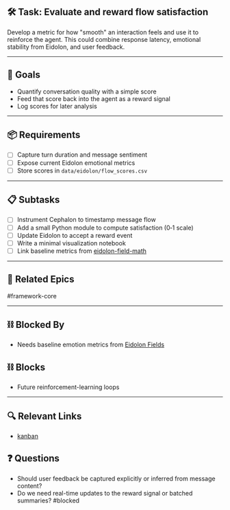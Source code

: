 ## 🛠️ Task: Evaluate and reward flow satisfaction

Develop a metric for how "smooth" an interaction feels and use it to
reinforce the agent. This could combine response latency, emotional
stability from Eidolon, and user feedback.

---

## 🎯 Goals

- Quantify conversation quality with a simple score
- Feed that score back into the agent as a reward signal
- Log scores for later analysis

---

## 📦 Requirements

- [ ] Capture turn duration and message sentiment
- [ ] Expose current Eidolon emotional metrics
- [ ] Store scores in `data/eidolon/flow_scores.csv`

---

## 📋 Subtasks

- [ ] Instrument Cephalon to timestamp message flow
- [ ] Add a small Python module to compute satisfaction (0‑1 scale)
- [ ] Update Eidolon to accept a reward event
- [ ] Write a minimal visualization notebook
- [ ] Link baseline metrics from [eidolon-field-math](../../notes/math/eidolon-field-math.md)

---

## 🔗 Related Epics

#framework-core

---

## ⛓️ Blocked By

- Needs baseline emotion metrics from [Eidolon Fields](../../notes/math/eidolon-field-math.md)

## ⛓️ Blocks

- Future reinforcement-learning loops

---

## 🔍 Relevant Links

- [kanban](../boards/kanban.md)

## ❓ Questions

- Should user feedback be captured explicitly or inferred from message content?
- Do we need real-time updates to the reward signal or batched summaries?
#blocked
